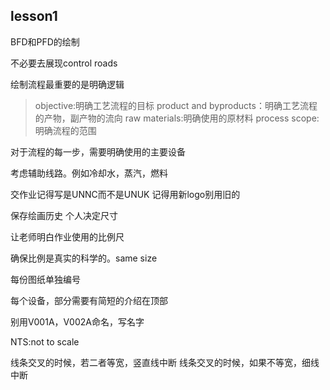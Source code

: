 ## lesson1

BFD和PFD的绘制

不必要去展现control roads

绘制流程最重要的是明确逻辑
>objective:明确工艺流程的目标
>product and byproducts：明确工艺流程的产物，副产物的流向
>raw materials:明确使用的原材料
>process scope:明确流程的范围

对于流程的每一步，需要明确使用的主要设备

考虑辅助线路。例如冷却水，蒸汽，燃料

交作业记得写是UNNC而不是UNUK
记得用新logo别用旧的

保存绘画历史
个人决定尺寸

让老师明白作业使用的比例尺

确保比例是真实的科学的。same size

每份图纸单独编号

每个设备，部分需要有简短的介绍在顶部

别用V001A，V002A命名，写名字

NTS:not to scale 

线条交叉的时候，若二者等宽，竖直线中断
线条交叉的时候，如果不等宽，细线中断